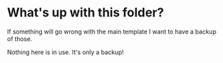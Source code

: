 # What's up with this folder?

If something will go wrong with the main template I want to have a backup of those. 

Nothing here is in use. It's only a backup!
